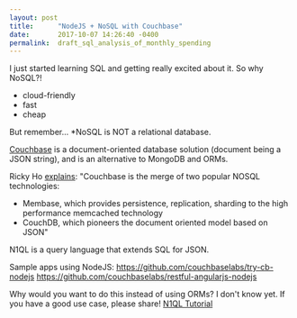 ```yaml
---
layout: post
title:      "NodeJS + NoSQL with Couchbase"
date:       2017-10-07 14:26:40 -0400
permalink:  draft_sql_analysis_of_monthly_spending
---
```



I just started learning SQL and getting really excited about it.  So why NoSQL?! 
* cloud-friendly
* fast
* cheap

But remember...
*NoSQL is NOT a relational database.

[Couchbase](https://www.couchbase.com/) is a document-oriented database solution (document being a JSON string), and is an alternative to MongoDB and ORMs.  

Ricky Ho [explains](https://dzone.com/articles/couchbase-architecture-deep):
"Couchbase is the merge of two popular NOSQL technologies:  
* Membase, which provides persistence, replication, sharding to the high performance memcached technology
* CouchDB, which pioneers the document oriented model based on JSON"

N1QL is a query language that extends SQL for JSON.

Sample apps using NodeJS:
https://github.com/couchbaselabs/try-cb-nodejs
https://github.com/couchbaselabs/restful-angularjs-nodejs


Why would you want to do this instead of using ORMs?  I don't know yet.  If you have a good use case, please share!
[N1QL Tutorial](https://query-tutorial.couchbase.com/tutorial/#1)
